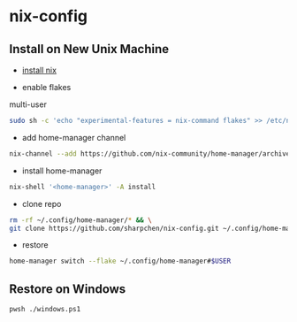 # nix-config

## Install on New Unix Machine

- [install nix](https://nixos.org/download/)

- enable flakes

multi-user

```sh
sudo sh -c 'echo "experimental-features = nix-command flakes" >> /etc/nix/nix.conf'
```

- add home-manager channel

```sh
nix-channel --add https://github.com/nix-community/home-manager/archive/master.tar.gz home-manager && nix-channel --update
```

- install home-manager

```sh
nix-shell '<home-manager>' -A install
```

- clone repo

```sh
rm -rf ~/.config/home-manager/* && \
git clone https://github.com/sharpchen/nix-config.git ~/.config/home-manager/
```

- restore

```sh
home-manager switch --flake ~/.config/home-manager#$USER
```

## Restore on Windows

```sh
pwsh ./windows.ps1
```

